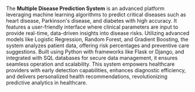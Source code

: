 The **Multiple Disease Prediction System** is an advanced platform leveraging machine learning algorithms to predict critical diseases such as heart disease, Parkinson's disease, and diabetes with high accuracy. It features a user-friendly interface where clinical parameters are input to provide real-time, data-driven insights into disease risks. Utilizing advanced models like Logistic Regression, Random Forest, and Gradient Boosting, the system analyzes patient data, offering risk percentages and preventive care suggestions. Built using Python with frameworks like Flask or Django, and integrated with SQL databases for secure data management, it ensures seamless operation and scalability. This system empowers healthcare providers with early detection capabilities, enhances diagnostic efficiency, and delivers personalized health recommendations, revolutionizing predictive analytics in healthcare.

